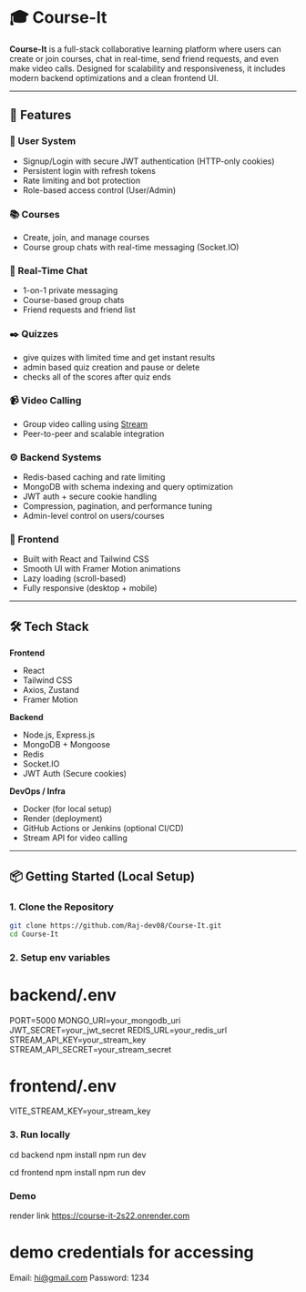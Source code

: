 # 🎓 Course-It

**Course-It** is a full-stack collaborative learning platform where users can create or join courses, chat in real-time, send friend requests, and even make video calls. Designed for scalability and responsiveness, it includes modern backend optimizations and a clean frontend UI.

---

## 🚀 Features

### 👥 User System
- Signup/Login with secure JWT authentication (HTTP-only cookies)
- Persistent login with refresh tokens
- Rate limiting and bot protection
- Role-based access control (User/Admin)

### 📚 Courses
- Create, join, and manage courses
- Course group chats with real-time messaging (Socket.IO)

### 💬 Real-Time Chat
- 1-on-1 private messaging
- Course-based group chats
- Friend requests and friend list

### ✒️ Quizzes 
- give quizes with limited time and get instant results
- admin based quiz creation and pause or delete
- checks all of the scores after quiz ends

### 📹 Video Calling
- Group video calling using [Stream](https://getstream.io)
- Peer-to-peer and scalable integration

### ⚙️ Backend Systems
- Redis-based caching and rate limiting
- MongoDB with schema indexing and query optimization
- JWT auth + secure cookie handling
- Compression, pagination, and performance tuning
- Admin-level control on users/courses

### 🎨 Frontend
- Built with React and Tailwind CSS
- Smooth UI with Framer Motion animations
- Lazy loading (scroll-based)
- Fully responsive (desktop + mobile)

---

## 🛠️ Tech Stack

**Frontend**
- React
- Tailwind CSS
- Axios, Zustand
- Framer Motion

**Backend**
- Node.js, Express.js
- MongoDB + Mongoose
- Redis
- Socket.IO
- JWT Auth (Secure cookies)

**DevOps / Infra**
- Docker (for local setup)
- Render (deployment)
- GitHub Actions or Jenkins (optional CI/CD)
- Stream API for video calling

---

## 📦 Getting Started (Local Setup)

### 1. Clone the Repository

```bash
git clone https://github.com/Raj-dev08/Course-It.git
cd Course-It
```

### 2. Setup env variables 
# backend/.env
PORT=5000
MONGO_URI=your_mongodb_uri
JWT_SECRET=your_jwt_secret
REDIS_URL=your_redis_url
STREAM_API_KEY=your_stream_key
STREAM_API_SECRET=your_stream_secret

# frontend/.env
VITE_STREAM_KEY=your_stream_key

### 3. Run locally 
cd backend
npm install
npm run dev

cd frontend
npm install
npm run dev

### Demo
render link
https://course-it-2s22.onrender.com

# demo credentials for accessing 
Email: hi@gmail.com
Password: 1234
